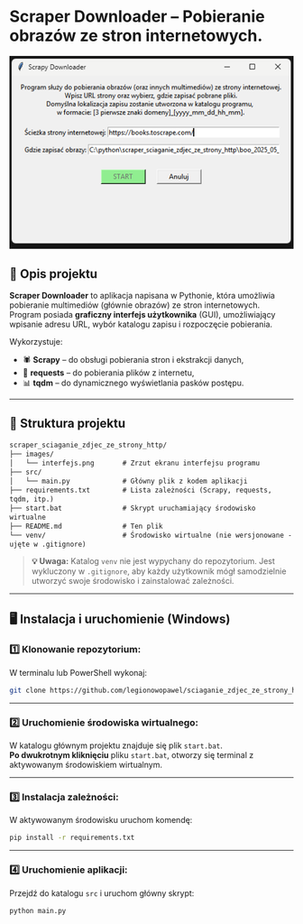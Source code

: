 
# Scraper Downloader – Pobieranie obrazów ze stron internetowych.

![Interfejs programu](images/interfejs.png)

## 📌 Opis projektu

**Scraper Downloader** to aplikacja napisana w Pythonie, która umożliwia pobieranie multimediów (głównie obrazów) ze stron internetowych.  
Program posiada **graficzny interfejs użytkownika** (GUI), umożliwiający wpisanie adresu URL, wybór katalogu zapisu i rozpoczęcie pobierania.  

Wykorzystuje:
- 🕷️ **Scrapy** – do obsługi pobierania stron i ekstrakcji danych,
- 🔗 **requests** – do pobierania plików z internetu,
- 📊 **tqdm** – do dynamicznego wyświetlania pasków postępu.

---

## 📂 Struktura projektu

```
scraper_sciaganie_zdjec_ze_strony_http/
├── images/
│   └── interfejs.png       # Zrzut ekranu interfejsu programu
├── src/
│   └── main.py             # Główny plik z kodem aplikacji
├── requirements.txt        # Lista zależności (Scrapy, requests, tqdm, itp.)
├── start.bat               # Skrypt uruchamiający środowisko wirtualne
├── README.md               # Ten plik
└── venv/                   # Środowisko wirtualne (nie wersjonowane - ujęte w .gitignore)
```

> **💡 Uwaga:** Katalog `venv` nie jest wypychany do repozytorium. Jest wykluczony w `.gitignore`, aby każdy użytkownik mógł samodzielnie utworzyć swoje środowisko i zainstalować zależności.

---

## 🖥️ Instalacja i uruchomienie (Windows)

### 1️⃣ Klonowanie repozytorium:

W terminalu lub PowerShell wykonaj:

```bash
git clone https://github.com/legionowopawel/sciaganie_zdjec_ze_strony_http_scrapper.git
```

---

### 2️⃣ Uruchomienie środowiska wirtualnego:

W katalogu głównym projektu znajduje się plik `start.bat`.  
**Po dwukrotnym kliknięciu** pliku `start.bat`, otworzy się terminal z aktywowanym środowiskiem wirtualnym.

---

### 3️⃣ Instalacja zależności:

W aktywowanym środowisku uruchom komendę:

```bash
pip install -r requirements.txt
```

---

### 4️⃣ Uruchomienie aplikacji:

Przejdź do katalogu `src` i uruchom główny skrypt:

```bash
python main.py
```
